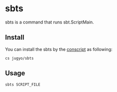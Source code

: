 sbts
====

sbts is a command that runs sbt.ScriptMain.

Install
----

You can install the sbts by the [conscript](https://github.com/n8han/conscript) as following:

    cs jugyo/sbts

Usage
----

    sbts SCRIPT_FILE
